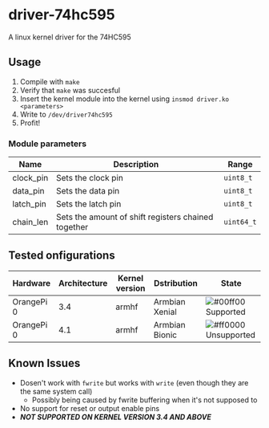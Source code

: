 # driver-74hc595

A linux kernel driver for the 74HC595

## Usage

1. Compile with `make`
2. Verify that `make` was succesful
3. Insert the kernel module into the kernel using `insmod driver.ko <parameters>`
4. Write to `/dev/driver74hc595`
5. Profit!

### Module parameters
Name      | Description                                         | Range
----------|-----------------------------------------------------|--------------
clock_pin | Sets the clock pin                                  | `uint8_t`
data_pin  | Sets the data pin                                   | `uint8_t`
latch_pin | Sets the latch pin                                  | `uint8_t`
chain_len | Sets the amount of shift registers chained together | `uint64_t`
 
## Tested onfigurations
Hardware   | Architecture | Kernel version | Dstribution | State
-----------|--------------|----------------|-------------|------
OrangePi 0 | 3.4 | armhf | Armbian Xenial | ![#00ff00](https://placehold.it/15/00ff00/000000?text=+) Supported
OrangePi 0 | 4.1 | armhf | Armbian Bionic | ![#ff0000](https://placehold.it/15/ff0000/000000?text=+) Unsupported

## Known Issues
 - Dosen't work with `fwrite` but works with `write` (even though they are the same system call)
   - Possibly being caused by fwrite buffering when it's not supposed to
 - No support for reset or output enable pins
 - ***NOT SUPPORTED ON KERNEL VERSION 3.4 AND ABOVE***
